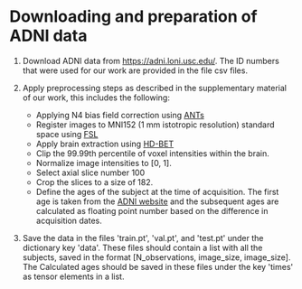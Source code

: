 # Downloading and preparation of ADNI data

1. Download ADNI data from https://adni.loni.usc.edu/. The ID numbers that were used for our work are provided in the file csv files.

2. Apply preprocessing steps as described in the supplementary material of our work, this includes the following:
   * Applying N4 bias field correction using [ANTs](https://stnava.github.io/ANTs)
   * Register images to MNI152 (1 mm istotropic resolution) standard space using [FSL](https://fsl.fmrib.ox.ac.uk/fsl/fslwiki/FLIRT)
   * Apply brain extraction using [HD-BET](https://github.com/MIC-DKFZ/HD-BET)
   * Clip the 99.99th percentile of voxel intensities within the brain.
   * Normalize image intensities to \[0, 1\].
   * Select axial slice number 100
   * Crop the slices to a size of 182.
   * Define the ages of the subject at the time of acquisition. The first age is taken from the [ADNI website](https://adni.loni.usc.edu/) and the subsequent ages are calculated as floating point number based on the difference in acquisition dates.

3. Save the data in the files 'train.pt', 'val.pt', and 'test.pt' under the dictionary key 'data'. These files should contain a list with all the subjects, saved in the format [N\_observations, image_size, image_size\]. The Calculated ages should be saved in these files under the key 'times' as tensor elements in a list.


